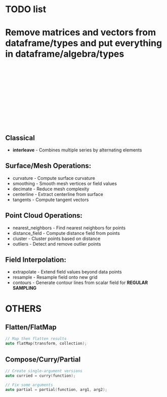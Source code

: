 # TODO list

# Remove matrices and vectors from dataframe/types and put everything in dataframe/algebra/types

<br><br><br><br><br><br><br><br><br><br><br>
## Classical

- **interleave** - Combines multiple series by alternating elements

## Surface/Mesh Operations:

- curvature - Compute surface curvature
- smoothing - Smooth mesh vertices or field values
- decimate - Reduce mesh complexity
- centerline - Extract centerline from surface
- tangents - Compute tangent vectors


## Point Cloud Operations:

- nearest_neighbors - Find nearest neighbors for points
- distance_field - Compute distance field from points
- cluster - Cluster points based on distance
- outliers - Detect and remove outlier points


## Field Interpolation:

- extrapolate - Extend field values beyond data points
- resample - Resample field onto new grid
- contours - Generate contour lines from scalar field for **REGULAR SAMPLING**


# OTHERS

## Flatten/FlatMap
```cpp
// Map then flatten results
auto flatMap(transform, collection);
```

## Compose/Curry/Partial
```cpp
// Create single-argument versions
auto curried = curry(function);

// Fix some arguments
auto partial = partial(function, arg1, arg2);
```

